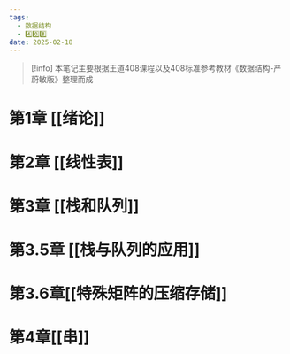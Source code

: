 ```yaml
---
tags:
  - 数据结构
  - 4️⃣0️⃣8️⃣
date: 2025-02-18
---
```

>[!info]
>本笔记主要根据王道408课程以及408标准参考教材《数据结构-严蔚敏版》整理而成
# 第1章 [[绪论]]
# 第2章 [[线性表]]
# 第3章 [[栈和队列]]
# 第3.5章 [[栈与队列的应用]]
# 第3.6章[[特殊矩阵的压缩存储]]
# 第4章[[串]]

